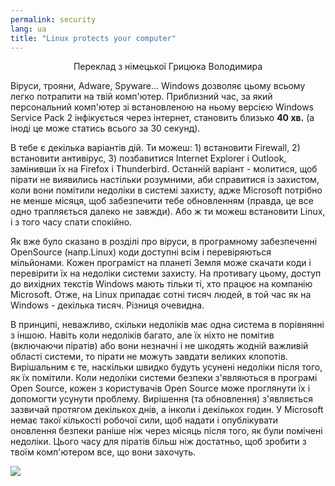 ```yaml
---
permalink: security
lang: ua
title: "Linux protects your computer"
---
```

<p align="center">Переклад з німецької Грицюка Володимира

Віруси, трояни, Adware, Spyware... Windows дозволяє цьому всьому легко потрапити на твій комп'ютер. Приблизний час, за який персональний комп'ютер зі встановленою на ньому версією Windows Service Pack 2 інфікується через інтернет, становить близько <b>40 хв.</b> (а іноді це може статись всього за 30 секунд).

В тебе є декілька варіантів дій. Ти можеш: 1) встановити Firewall, 2) встановити антивірус, 3) позбавитися Internet Explorer і Outlook, замінивши їх на Firefox і  Thunderbird. 
Останній варіант - молитися, щоб пірати не виявились настільки розумними, аби справитися із захистом, коли вони помітили недоліки в  системі захисту, адже Microsoft потрібно не менше місяця, щоб забезпечити тебе обновленням (правда, це все одно трапляється далеко не завжди). Або ж ти можеш встановити Linux, і з того часу спати спокійно.

Як вже було сказано в розділі про віруси, в програмному забезпеченні OpenSource (напр.Linux) коди доступні всім і перевіряються мільйонами. Кожен програміст на планеті Земля може скачати коди і перевірити їх на недоліки системи захисту. На противагу цьому, доступ до вихідних текстів Windows мають тільки ті, хто працює на компанію Microsoft. Отже, на Linux припадає сотні тисяч людей, в той час як на Windows - декілька тисяч. Різниця очевидна.

В принципі, неважливо, скільки недоліків має одна система в порівнянні з іншою. Навіть коли недоліків багато, але їх ніхто не помітив (включаючи піратів) або вони незначні і не шкодять жодній важливій області системи, то пірати не можуть завдати великих клопотів. Вирішальним є те, наскільки швидко будуть усунені недоліки після того, як їх помітили. Коли недоліки системи безпеки з'являються в програмі Open Source, кожен з користувачів Open Source може проглянути їх і допомогти усунути проблему. Вирішення (та обновлення) з'являється зазвичай протягом декількох днів, а інколи і декількох годин. У Microsoft немає такої кількості робочої сили, щоб надати і опублікувати оновлення безпеки раніше ніж через місяць після того, як були помічені недоліки. Цього часу для піратів більш ніж достатньо, щоб зробити з твоїм комп'ютером все, що вони захочуть.


<img src="Images/security_thumb.png" />




